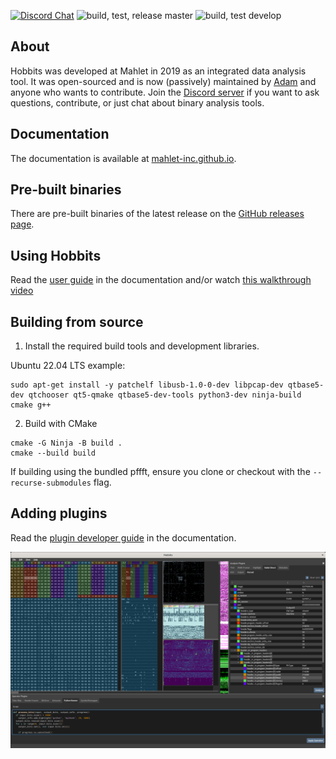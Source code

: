 [![Discord Chat](https://discordapp.com/api/guilds/672761400220844042/widget.png?style=shield)](https://discord.gg/wRQJpZZ)
![build, test, release master](https://github.com/Mahlet-Inc/hobbits/actions/workflows/prod-build.yml/badge.svg)
![build, test develop](https://github.com/Mahlet-Inc/hobbits/actions/workflows/dev-build.yml/badge.svg?event=push)


## About
Hobbits was developed at Mahlet in 2019 as an integrated data analysis tool. It was open-sourced
and is now (passively) maintained by [Adam](https://github.com/hello-adam) and anyone who wants
to contribute. Join the [Discord server](https://discord.gg/wRQJpZZ) if you want to ask questions,
contribute, or just chat about binary analysis tools.

## Documentation
The documentation is available at
[mahlet-inc.github.io](https://mahlet-inc.github.io).

## Pre-built binaries
There are pre-built binaries of the latest release on the
[GitHub releases page](https://github.com/Mahlet-Inc/hobbits/releases).

## Using Hobbits
Read the [user guide](https://mahlet-inc.github.io/user-guide/) in the
documentation and/or watch
[this walkthrough video](https://youtu.be/6ygkhze36qM)

## Building from source

1. Install the required build tools and development libraries.

Ubuntu 22.04 LTS example:
```
sudo apt-get install -y patchelf libusb-1.0-0-dev libpcap-dev qtbase5-dev qtchooser qt5-qmake qtbase5-dev-tools python3-dev ninja-build cmake g++
```

2. Build with CMake
```
cmake -G Ninja -B build .
cmake --build build
```

If building using the bundled pffft, ensure you clone or checkout with the
`--recurse-submodules` flag.

## Adding plugins
Read the
[plugin developer guide](https://mahlet-inc.github.io/plugin-developer-guide/)
in the documentation.

![Screenshot of the Hobbits GUI](docs/hobbits_screenshot.png)
